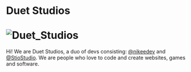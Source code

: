 # Duet Studios <br><br> ![Duet_Studios](https://user-images.githubusercontent.com/69197950/184644446-b2e8d838-9254-4a18-b9c2-2793d1ce9d11.png)

Hi! We are Duet Studios, a duo of devs consisting: [@nikeedev](https://github.com/nikeedev) and [@StioStudio](https://github.com/StioStudio). We are people who love to code and create websites, games and software.
